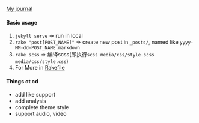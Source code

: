 [My journal](http://xhwSkhizein.github.io)

#### Basic usage

1. `jekyll serve` => run in local
2. `rake "post[POST_NAME]"` => create new post in `_posts/`, named like `yyyy-MM-dd-POST_NAME.markdown`
3. `rake scss` => 编译scss(即执行`scss media/css/style.scss media/css/style.css`)
4. For More in [Rakefile](https://github.com/xhwSkhizein/xhwSkhizein.github.io/blob/master/Rakefile)



#### Things ot od

* add like support
* add analysis
* complete theme style
* support audio, video
